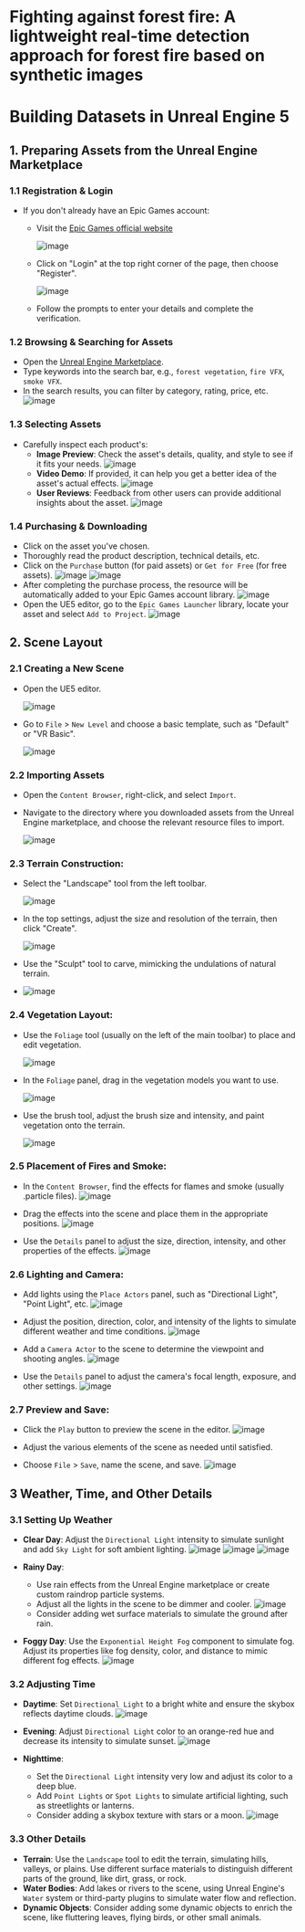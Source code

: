 # Fighting against forest fire: A lightweight real-time detection approach for forest fire based on synthetic images

#  Building Datasets in Unreal Engine 5


## 1. Preparing Assets from the Unreal Engine Marketplace

### 1.1 Registration & Login

- If you don't already have an Epic Games account:
  
  - Visit the [Epic Games official website](https://www.epicgames.com/store/en-US/)
    
    ![image](https://github.com/Philharmy-Wang/M4SFWD/assets/51520993/2d3516b6-ec30-4d97-b885-96683c14821d)
    
  - Click on "Login" at the top right corner of the page, then choose "Register".
    
    ![image](https://github.com/Philharmy-Wang/M4SFWD/assets/51520993/58f396a9-8bcf-4aaf-8450-d4ab7ddcd35a)
    
  - Follow the prompts to enter your details and complete the verification.

### 1.2 Browsing & Searching for Assets

- Open the [Unreal Engine Marketplace](https://www.unrealengine.com/marketplace/en-US/store).
- Type keywords into the search bar, e.g., `forest vegetation`, `fire VFX`, `smoke VFX`.  
- In the search results, you can filter by category, rating, price, etc.
   ![image](https://github.com/Philharmy-Wang/M4SFWD/assets/51520993/6c62c129-4148-4154-b46e-e1a3fc421c96)

### 1.3 Selecting Assets

- Carefully inspect each product's:
  - **Image Preview**: Check the asset's details, quality, and style to see if it fits your needs.
    ![image](https://github.com/Philharmy-Wang/M4SFWD/assets/51520993/91fa785f-bc25-4e91-881f-0811d0107bf3)
  - **Video Demo**: If provided, it can help you get a better idea of the asset's actual effects.
    ![image](https://github.com/Philharmy-Wang/M4SFWD/assets/51520993/501b4837-6441-43c1-b2a0-87040ebdd91c)
  - **User Reviews**: Feedback from other users can provide additional insights about the asset.
    ![image](https://github.com/Philharmy-Wang/M4SFWD/assets/51520993/9a62869a-8290-4d64-ac52-360af2b938be)

### 1.4 Purchasing & Downloading

- Click on the asset you've chosen.
- Thoroughly read the product description, technical details, etc.
- Click on the `Purchase` button (for paid assets) or `Get for Free` (for free assets).
  ![image](https://github.com/Philharmy-Wang/M4SFWD/assets/51520993/be9907e1-c432-440d-ba22-bb51526b6769)
  ![image](https://github.com/Philharmy-Wang/M4SFWD/assets/51520993/c76ec82a-9f3b-4485-8517-c45f6e9a49f0)
- After completing the purchase process, the resource will be automatically added to your Epic Games account library.
  ![image](https://github.com/Philharmy-Wang/M4SFWD/assets/51520993/6c6c2955-b7c3-4b95-87b0-f8aa345233ba)
- Open the UE5 editor, go to the `Epic Games Launcher` library, locate your asset and select `Add to Project`.
  ![image](https://github.com/Philharmy-Wang/M4SFWD/assets/51520993/57bc90ac-fd11-48c4-b636-09bfafcd66fe)

## 2. Scene Layout

### 2.1 Creating a New Scene

- Open the UE5 editor.
  
  ![image](https://github.com/Philharmy-Wang/M4SFWD/assets/51520993/da1188c7-2f6c-4112-b089-7ccd409ee521)

- Go to `File` > `New Level` and choose a basic template, such as "Default" or "VR Basic".
  
  ![image](https://github.com/Philharmy-Wang/M4SFWD/assets/51520993/21bb853a-c34b-43e2-8b97-1c26ea8e8158)

### 2.2 Importing Assets

- Open the `Content Browser`, right-click, and select `Import`.

- Navigate to the directory where you downloaded assets from the Unreal Engine marketplace, and choose the relevant resource files to import.
  
  ![image](https://github.com/Philharmy-Wang/M4SFWD/assets/51520993/876a923f-4e62-4213-8dd5-ca280d611629)


### 2.3 Terrain Construction:

- Select the "Landscape" tool from the left toolbar.
  
  ![image](https://github.com/Philharmy-Wang/M4SFWD/assets/51520993/62cabe52-fd7b-46cf-8f10-01bef3f40334)
  
- In the top settings, adjust the size and resolution of the terrain, then click "Create".
  
  ![image](https://github.com/Philharmy-Wang/M4SFWD/assets/51520993/b5a993f7-e043-4fd2-a5ae-baec36e7f672)
  
- Use the "Sculpt" tool to carve, mimicking the undulations of natural terrain.
- 
  ![image](https://github.com/Philharmy-Wang/M4SFWD/assets/51520993/a74b3727-6687-445c-b09d-11166167847b)


### 2.4 Vegetation Layout:

- Use the `Foliage` tool (usually on the left of the main toolbar) to place and edit vegetation.
  
  ![image](https://github.com/Philharmy-Wang/M4SFWD/assets/51520993/69ca9ca0-c118-46e8-839e-1a2dd37131d9)
  
- In the `Foliage` panel, drag in the vegetation models you want to use.
  
  ![image](https://github.com/Philharmy-Wang/M4SFWD/assets/51520993/0222106b-1fcf-4000-bbbc-85c93f6e6fb8)
  
- Use the brush tool, adjust the brush size and intensity, and paint vegetation onto the terrain.
  
  ![image](https://github.com/Philharmy-Wang/M4SFWD/assets/51520993/05ef6687-f97d-41c3-8fcd-283d33598f84)


### 2.5 Placement of Fires and Smoke:

- In the `Content Browser`, find the effects for flames and smoke (usually .particle files).
  ![image](https://github.com/Philharmy-Wang/M4SFWD/assets/51520993/eb2cde8e-cdbb-40cc-8006-64c9060845a4)
  
- Drag the effects into the scene and place them in the appropriate positions.
  ![image](https://github.com/Philharmy-Wang/M4SFWD/assets/51520993/17914bd2-48d9-4913-833f-b76609508c7b)
  
- Use the `Details` panel to adjust the size, direction, intensity, and other properties of the effects.
  ![image](https://github.com/Philharmy-Wang/M4SFWD/assets/51520993/5f9a841c-7c7e-4303-bd7e-4b6883b9a348)


### 2.6 Lighting and Camera:

- Add lights using the `Place Actors` panel, such as "Directional Light", "Point Light", etc.
  ![image](https://github.com/Philharmy-Wang/M4SFWD/assets/51520993/6791312f-aead-488d-9995-d927507a5115)
  
- Adjust the position, direction, color, and intensity of the lights to simulate different weather and time conditions.
  ![image](https://github.com/Philharmy-Wang/M4SFWD/assets/51520993/0675c4f8-f2e6-4ad7-9ec0-feadba8188ae)
  
- Add a `Camera Actor` to the scene to determine the viewpoint and shooting angles.
  ![image](https://github.com/Philharmy-Wang/M4SFWD/assets/51520993/23b424e8-c820-466d-89d8-83c2cace489f)
  
- Use the `Details` panel to adjust the camera's focal length, exposure, and other settings.
  ![image](https://github.com/Philharmy-Wang/M4SFWD/assets/51520993/739dff1b-9259-4985-af4d-e12b5d9c2fec)

### 2.7 Preview and Save:

- Click the `Play` button to preview the scene in the editor.
  ![image](https://github.com/Philharmy-Wang/M4SFWD/assets/51520993/b791d696-78ab-43f1-bff7-3fd2bc817c76)
  
- Adjust the various elements of the scene as needed until satisfied.
- Choose `File` > `Save`, name the scene, and save.
  ![image](https://github.com/Philharmy-Wang/M4SFWD/assets/51520993/0d682560-bba2-4e8d-834a-40ae4f8ca318)


## 3 Weather, Time, and Other Details

### 3.1 Setting Up Weather

- **Clear Day**: Adjust the `Directional Light` intensity to simulate sunlight and add `Sky Light` for soft ambient lighting.
  ![image](https://github.com/Philharmy-Wang/M4SFWD/assets/51520993/394c973e-8bb5-451c-9bcb-74e787577fd0)
  ![image](https://github.com/Philharmy-Wang/M4SFWD/assets/51520993/9cb15535-884d-4613-8d96-d1250f0556c6)
  ![image](https://github.com/Philharmy-Wang/M4SFWD/assets/51520993/87c11903-c36b-4ba3-bd53-3effed820bbd)

- **Rainy Day**:
  - Use rain effects from the Unreal Engine marketplace or create custom raindrop particle systems.
  - Adjust all the lights in the scene to be dimmer and cooler.
    ![image](https://github.com/Philharmy-Wang/M4SFWD/assets/51520993/3c9bbeb7-b272-4dee-8960-fcb2760ea2ab)
  - Consider adding wet surface materials to simulate the ground after rain.

- **Foggy Day**: Use the `Exponential Height Fog` component to simulate fog. Adjust its properties like fog density, color, and distance to mimic different fog effects.
  ![image](https://github.com/Philharmy-Wang/M4SFWD/assets/51520993/4f78102a-3765-4990-8469-39be4baedde1)

### 3.2 Adjusting Time

- **Daytime**: Set `Directional Light` to a bright white and ensure the skybox reflects daytime clouds.
  ![image](https://github.com/Philharmy-Wang/M4SFWD/assets/51520993/35d16e00-ec2a-466b-a647-fe97eecd9e66)

- **Evening**: Adjust `Directional Light` color to an orange-red hue and decrease its intensity to simulate sunset.
  ![image](https://github.com/Philharmy-Wang/M4SFWD/assets/51520993/20dad2ee-d6c5-423b-a2a0-c9d42c2f58df)

- **Nighttime**:
  - Set the `Directional Light` intensity very low and adjust its color to a deep blue.
  - Add `Point Lights` or `Spot Lights` to simulate artificial lighting, such as streetlights or lanterns.
  - Consider adding a skybox texture with stars or a moon.
    ![image](https://github.com/Philharmy-Wang/M4SFWD/assets/51520993/12ae7329-ce82-47f6-993a-303c4138fd33)

### 3.3 Other Details

- **Terrain**: Use the `Landscape` tool to edit the terrain, simulating hills, valleys, or plains. Use different surface materials to distinguish different parts of the ground, like dirt, grass, or rock.
- **Water Bodies**: Add lakes or rivers to the scene, using Unreal Engine's `Water` system or third-party plugins to simulate water flow and reflection.
- **Dynamic Objects**: Consider adding some dynamic objects to enrich the scene, like fluttering leaves, flying birds, or other small animals.
